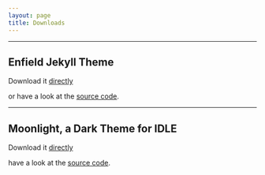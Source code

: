 ```yaml
---
layout: page
title: Downloads
---
```



* * *

## Enfield Jekyll Theme

Download it [directly](https://github.com/ma744/Enfield/archive/master.zip)

or have a look at the [source code](https://github.com/ma744/Enfield).

* * *

## Moonlight, a Dark Theme for IDLE

Download it [directly](https://github.com/ma744/Moonlight/archive/master.zip)

have a look at the [source code](https://github.com/ma744/Moonlight).